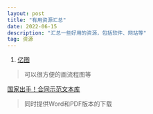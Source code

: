 ```yaml
---
layout: post
title: "有用资源汇总"
date: 2022-06-15
description: "汇总一些好用的资源，包括软件、网站等"
tag: 资源
---     
```



1. [亿图](https://www.edrawmax.cn/online/zh/)  

>  可以很方便的画流程图等




[国家出手！合同示范文本库](https://cont.12315.cn/)  

> 同时提供Word和PDF版本的下载